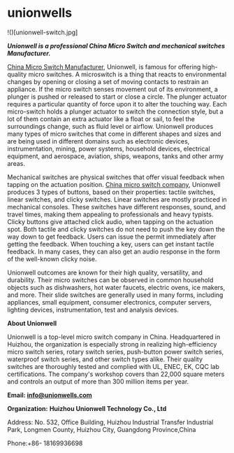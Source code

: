 # unionwells
!()[unionwell-switch.jpg]

**_Unionwell is a professional China Micro Switch and mechanical switches Manufacturer._**

[China Micro Switch Manufacturer](https://www.unionwells.com/), Unionwell, is famous for offering high-quality micro switches. A microswitch is a thing that reacts to environmental changes by opening or closing a set of moving contacts to restrain an appliance. If the micro switch senses movement out of its environment, a plunger is pushed or released to start or close a circle. The plunger actuator requires a particular quantity of force upon it to alter the touching way. Each micro-switch holds a plunger actuator to switch the connection style, but a lot of them contain an extra actuator like a float or sail, to feel the surroundings change, such as fluid level or airflow. Unionwell produces many types of micro switches that come in different shapes and sizes and are being used in different domains such as electronic devices, instrumentation, mining, power systems, household devices, electrical equipment, and aerospace, aviation, ships, weapons, tanks and other army areas.

Mechanical switches are physical switches that offer visual feedback when tapping on the actuation position. [China micro switch company](https://www.unionwells.com/aboutus.html), Unionwell produces 3 types of buttons, based on their properties: tactile switches, linear switches, and clicky switches. Linear switches are mostly practiced in mechanical consoles. These switches have different responses, sound, and travel times, making them appealing to professionals and heavy typists. Clicky buttons give attached click audio, when tapping on the actuation spot. Both tactile and clicky switches do not need to push the key down the way down to get feedback. Users can issue the permit immediately after getting the feedback. When touching a key, users can get instant tactile feedback. In many cases, they can also get an audio response in the form of the well-known clicky noise.

Unionwell outcomes are known for their high quality, versatility, and durability. Their micro switches can be observed in common household objects such as dishwashers, hot water faucets, electric ovens, ice makers, and more. Their slide switches are generally used in many forms, including appliances, small equipment, consumer electronics, computer servers, lighting devices, instrumentation, test and analysis devices.

**About Unionwell**

Unionwell is a top-level micro switch company in China. Headquartered in Huizhou, the organization is especially strong in realizing high-efficiency micro switch series, rotary switch series, push-button power switch series, waterproof switch series, and other switch types alike. Their quality switches are thoroughly tested and complied with UL, ENEC, EK, CQC lab certifications. The company's workshop covers than 22,000 square meters and controls an output of more than 300 million items per year.

**Email: info@unionwells.com**

**Organization:** **Huizhou Unionwell Technology Co., Ltd**

Address: No. 532, Office Building, Huizhou Industrial Transfer Industrial Park, Longmen County, Huizhou City, Guangdong Province,China

Phone:+86- 18169936698
